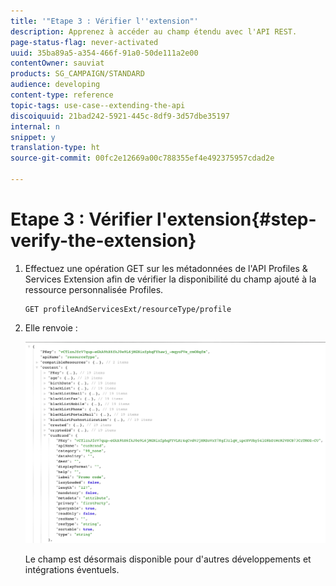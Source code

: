 ```yaml
---
title: '"Etape 3 : Vérifier l''extension"'
description: Apprenez à accéder au champ étendu avec l'API REST.
page-status-flag: never-activated
uuid: 35ba89a5-a354-466f-91a0-50de111a2e00
contentOwner: sauviat
products: SG_CAMPAIGN/STANDARD
audience: developing
content-type: reference
topic-tags: use-case--extending-the-api
discoiquuid: 21bad242-5921-445c-8df9-3d57dbe35197
internal: n
snippet: y
translation-type: ht
source-git-commit: 00fc2e12669a00c788355ef4e492375957cdad2e

---
```



# Etape 3 : Vérifier l'extension{#step-verify-the-extension}

1. Effectuez une opération GET sur les métadonnées de l'API Profiles &amp; Services Extension afin de vérifier la disponibilité du champ ajouté à la ressource personnalisée Profiles.

   ```
   GET profileAndServicesExt/resourceType/profile
   ```

1. Elle renvoie :

   ![](assets/extendpandsapiview.png)

   Le champ est désormais disponible pour d'autres développements et intégrations éventuels.

